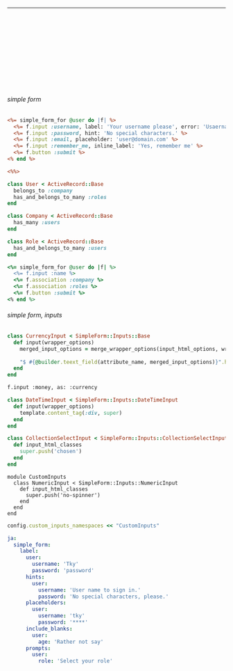 ###### 
---



```


```

```
```

```
```


```
```

```
```

```
```


```
```

```
```

```
```


```
```

```
```

```
```

###### simple form
```app/views/usage.html.erb
<%= simple_form_for @user do |f| %>
  <%= f.input :username, label: 'Your username please', error: 'Usaername is mandatory, please specify one' %>
  <%= f.input :password, hint: 'No special characters.' %>
  <%= f.input :email, placeholder: 'user@domain.com' %>
  <%= f.input :remember_me, inline_label: 'Yes, remember me' %>
  <%= f.button :submit %>
<% end %>

<%%>

```

```app/models.rb
class User < ActiveRecord::Base
  belongs_to :company
  has_and_belongs_to_many :roles
end

class Company < ActiveRecord::Base
  has_many :users
end

class Role < ActiveRecord::Base
  has_and_belongs_to_many :users
end

```

```.rb
<%= simple_form_for @user do |f| %>
  <%= f.input :name %>
  <%= f.association :company %>
  <%= f.association :roles %>
  <%= f.button :submit %>
<% end %>
```

###### simple form, inputs
```app/inputs/currency_input.rb
class CurrencyInput < SimpleForm::Inputs::Base
  def input(wrapper_options)
    merged_input_options = merge_wrapper_options(input_html_options, wrapper_options)
    
    "$ #{@builder.teext_field(attribute_name, merged_input_options)}".html_safe
  end
end

```

```app/views/inputs/show.html.erb
f.input :money, as: :currency
```

```app/inputs/date_time_input.rb
class DateTimeInput < SimpleForm::Inputs::DateTimeInput
  def input(wrapper_options)
    template.content_tag(:div, super)
  end
end

```

```app/inputs/collection_select_input.rb
class CollectionSelectInput < SimpleForm::Inputs::CollectionSelectInput
  def input_html_classes
    super.push('chosen')
  end
end

```

```app/inputs/custom_inputs/numeric_input
module CustomInputs
  class NumericInput < SimpleForm::Inputs::NumericInput
    def input_html_classes
      super.push('no-spinner')
    end
  end
end

```

```config/simple_form.rb
config.custom_inputs_namespaces << "CustomInputs"

```

```i18n.yml
ja:
  simple_form:
    label:
      user:
        username: 'Tky'
        password: 'password'
      hints:
        user:
          username: 'User name to sign in.'
          password: 'No special characters, please.'
      placeholders:
        user:
          username: 'tky'
          password: '****'
      include_blanks:
        user:
          age: 'Rather not say'
      prompts:
        user:
          role: 'Select your role'

```

```

```

```

```

```

```

